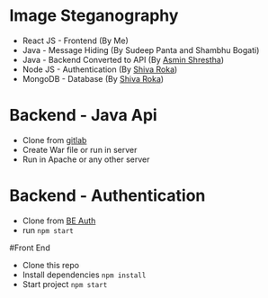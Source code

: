 # Image Steganography

* React JS - Frontend (By Me)
* Java - Message Hiding (By Sudeep Panta and Shambhu Bogati)
* Java - Backend Converted to API (By [Asmin Shrestha](https://gitlab.com/asushrestha))
* Node JS - Authentication (By [Shiva Roka](https://github.com/Gisyo))
* MongoDB - Database (By [Shiva Roka](https://github.com/Gisyo))

# Backend - Java Api
* Clone from [gitlab](git@gitlab.com:asushrestha/steganography.git)
* Create War file or run in server
* Run in Apache or any other server

# Backend - Authentication
* Clone from [BE Auth](https://github.com/sanjaypun-jsx/Image-Steganography-backend)
* run `npm start`

#Front End
* Clone this repo
* Install dependencies `npm install`
* Start project `npm start`
